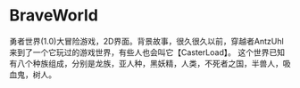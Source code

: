 # BraveWorld
勇者世界(1.0)大冒险游戏，2D界面。背景故事，很久很久以前，穿越者AntzUhl来到了一个它玩过的游戏世界，有些人也会叫它【CasterLoad】。 这个世界已知有八个种族组成，分别是龙族，亚人种，黑妖精，人类，不死者之国，半兽人，吸血鬼，树人。
